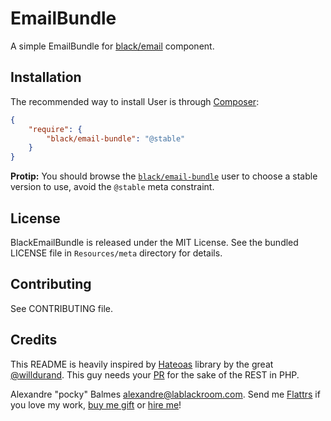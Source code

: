 EmailBundle
==========

A simple EmailBundle for [black/email](https://packagist.org/packages/black/email) component.

Installation
------------

The recommended way to install User is through [Composer](https://getcomposer.org/):

```json
{
    "require": {
        "black/email-bundle": "@stable"
    }
}
```

__Protip:__ You should browse the [`black/email-bundle`](https://packagist.org/packages/black/email-bundle)
 user to choose a stable version to use, avoid the `@stable` meta constraint.

License
-------

BlackEmailBundle is released under the MIT License. See the bundled LICENSE file in `Resources/meta` directory for details.

Contributing
------------

See CONTRIBUTING file.

Credits
-------

This README is heavily inspired by [Hateoas](https://github.com/willdurand/Hateoas) library by the great [@willdurand](https://github.com/willdurand).
This guy needs your [PR](http://williamdurand.fr/2014/07/02/resting-with-symfony-sos/) for the sake of the REST in PHP.

Alexandre "pocky" Balmes [alexandre@lablackroom.com](mailto:alexandre@lablackroom.com).
Send me [Flattrs](https://flattr.com/profile/alexandre.balmes) if you love my work, [buy me gift](http://www.amazon.fr/registry/wishlist/3OR3EENRA5TSK)
or [hire me](http://www.alexandrebalmes.fr)!
